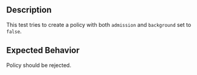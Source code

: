 ## Description

This test tries to create a policy with both `admission` and `background` set to `false`.

## Expected Behavior

Policy should be rejected.
